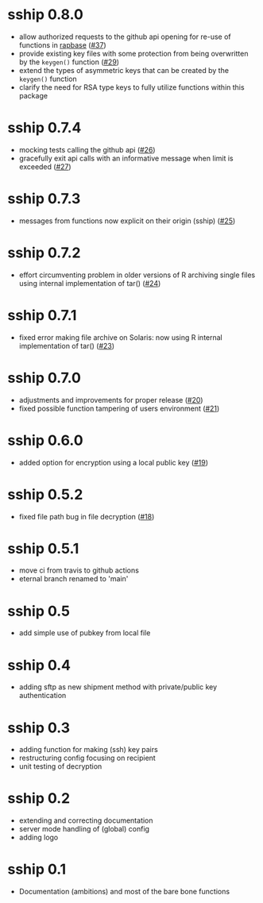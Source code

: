 # sship 0.8.0

* allow authorized requests to the github api opening for re-use of functions in [rapbase](https://github.com/Rapporteket/rapbase) ([#37](https://github.com/Rapporteket/sship/pull/37)) 
* provide existing key files with some protection from being overwritten by the `keygen()` function ([#29](https://github.com/Rapporteket/sship/issues/29))
* extend the types of asymmetric keys that can be created by the `keygen()` function
* clarify the need for RSA type keys to fully utilize functions within this package

# sship 0.7.4

* mocking tests calling the github api ([#26](https://github.com/Rapporteket/sship/pull/26))
* gracefully exit api calls with an informative message when limit is exceeded ([#27](https://github.com/Rapporteket/sship/pull/27))

# sship 0.7.3

* messages from functions now explicit on their origin (sship) ([#25](https://github.com/Rapporteket/sship/pull/25))

# sship 0.7.2

* effort circumventing problem in older versions of R archiving single files using internal implementation of tar() ([#24](https://github.com/Rapporteket/sship/pull/24)) 

# sship 0.7.1

* fixed error making file archive on Solaris: now using R internal implementation of tar() ([#23](https://github.com/Rapporteket/sship/pull/23))

# sship 0.7.0

* adjustments and improvements for proper release ([#20](https://github.com/Rapporteket/sship/pull/20))
* fixed possible function tampering of users environment ([#21](https://github.com/Rapporteket/sship/pull/21))

# sship 0.6.0

* added option for encryption using a local public key ([#19](https://github.com/Rapporteket/sship/pull/19))

# sship 0.5.2

* fixed file path bug in file decryption ([#18](https://github.com/Rapporteket/sship/pull/18))

# sship 0.5.1

* move ci from travis to github actions
* eternal branch renamed to 'main'

# sship 0.5

* add simple use of pubkey from local file

# sship 0.4

* adding sftp as new shipment method with private/public key authentication

# sship 0.3

* adding function for making (ssh) key pairs 
* restructuring config focusing on recipient
* unit testing of decryption

# sship 0.2

* extending and correcting documentation
* server mode handling of (global) config
* adding logo

# sship 0.1

* Documentation (ambitions) and most of the bare bone functions
